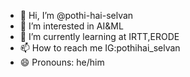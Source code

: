 - 👋 Hi, I’m @pothi-hai-selvan
- 👀 I’m interested in AI&ML
- 🌱 I’m currently learning at IRTT,ERODE
- 📫 How to reach me IG:pothihai_selvan
- 😄 Pronouns: he/him
<!---
pothi-hai-selvan/pothi-hai-selvan is a ✨ special ✨ repository because its `README.md` (this file) appears on your GitHub profile.
You can click the Preview link to take a look at your changes.
--->
